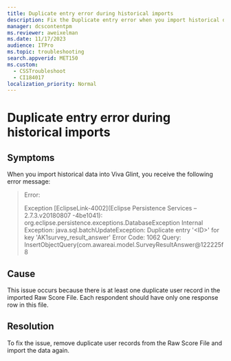 ```yaml
---
title: Duplicate entry error during historical imports
description: Fix the Duplicate entry error when you import historical data in Viva Glint.
manager: dcscontentpm
ms.reviewer: aweixelman
ms.date: 11/17/2023
audience: ITPro
ms.topic: troubleshooting
search.appverid: MET150
ms.custom: 
  - CSSTroubleshoot
  - CI184017
localization_priority: Normal
---
```


# Duplicate entry error during historical imports

## Symptoms

When you import historical data into Viva Glint, you receive the following error message:

> Error:
>
> Exception [EclipseLink-4002](Eclipse Persistence Services – 2.7.3.v20180807 -4be1041): org.eclipse.persistence.exceptions.DatabaseException Internal Exception: java.sql.batchUpdateException: Duplicate entry '\<ID\>' for key 'AK1survey_result_answer' Error Code: 1062 Query: InsertObjectQuery(com.awareai.model.SurveyResultAnswer@122225f8

## Cause

This issue occurs because there is at least one duplicate user record in the imported Raw Score File. Each respondent should have only one response row in this file.

## Resolution

To fix the issue, remove duplicate user records from the Raw Score File and import the data again.
